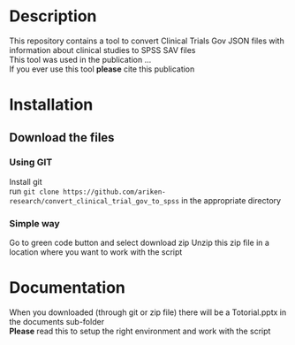 # Description
This repository contains a tool to convert Clinical Trials Gov JSON files with information about clinical studies to SPSS SAV files\
This tool was used in the publication ... \
If you ever use this tool **please** cite this publication
# Installation
## Download the files
### Using GIT
Install git \
run ```git clone https://github.com/ariken-research/convert_clinical_trial_gov_to_spss``` in the appropriate directory
### Simple way
Go to green code button and select download zip
Unzip this zip file in a location where you want to work with the script
# Documentation
When you downloaded (through git or zip file) there will be a Totorial.pptx in the documents sub-folder\
**Please** read this to setup the right environment and work with the script
